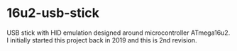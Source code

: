 # 16u2-usb-stick
USB stick with HID emulation designed around microcontroller ATmega16u2. I initially started this project back in 2019 and this is 2nd revision. 
